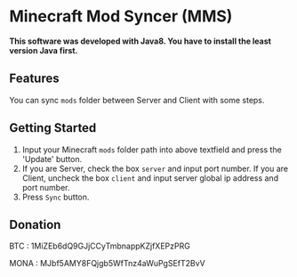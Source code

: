 # Minecraft Mod Syncer (MMS)
**This software was developed with Java8. You have to install the least version Java first.**
## Features
You can sync `mods` folder between Server and Client with some steps.
## Getting Started
1. Input your Minecraft `mods` folder path into above textfield and press the 'Update' button.
2. If you are Server, check the box `server` and input port number. If you are Client, uncheck the box `client` and input server global ip address and port number.
3. Press `Sync` button.

## Donation
BTC : 1MiZEb6dQ9GJjCCyTmbnappKZjfXEPzPRG

MONA : MJbf5AMY8FQjgb5WfTnz4aWuPgSEfT2BvV
